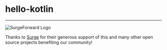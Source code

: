 # hello-kotlin

__________

![SurgeForward Logo](https://media.surgeforward.com/wp-content/uploads/2018/04/14191701/webinar_email_header.png)

Thanks to [Surge](https://www.surgeforward.com/) for their generous support of this and many other open source projects benefiting our community!